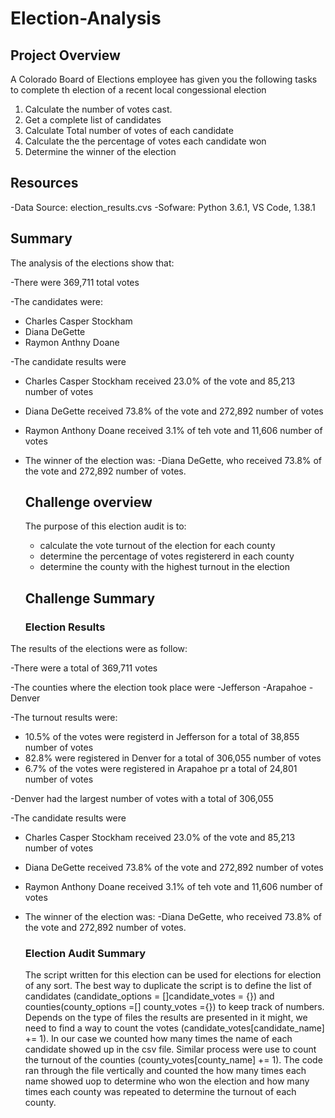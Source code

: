 # Election-Analysis

## Project Overview
A Colorado Board of Elections employee has given you the following tasks to complete th election of a recent local congessional election

1. Calculate the number of votes cast.
2. Get a complete list of candidates 
3. Calculate Total number of votes of each candidate
4. Calculate the the percentage of votes each candidate won
5. Determine the winner of the election


## Resources
-Data Source: election_results.cvs
-Sofware: Python 3.6.1, VS Code, 1.38.1

## Summary
The analysis of the elections show that: 

-There were 369,711 total votes

-The candidates were:
  - Charles Casper Stockham
  - Diana DeGette
  - Raymon Anthny Doane

-The candidate results were
  - Charles Casper Stockham received 23.0% of the vote and 85,213 number of votes
  - Diana DeGette received 73.8% of the vote and 272,892 number of votes
  - Raymon Anthony Doane received 3.1% of teh vote and 11,606 number of votes

- The winner of the election was:
  -Diana DeGette, who received 73.8% of the vote and 272,892 number of votes.
  
  ## Challenge overview
  The purpose of this election audit is to:
    - calculate the vote turnout of the election for each county
    - determine the percentage of votes registererd in each county 
    - determine the county with the highest turnout in the election
 
  
  
  ## Challenge Summary
  
  ### Election Results
 The results of the elections were as follow:
 
-There were a total of 369,711 votes
  
-The counties where the election took place were
   -Jefferson
   -Arapahoe
   -Denver
    
-The turnout results were:
   - 10.5% of the votes were registerd in Jefferson for a total of 38,855 number of votes
   - 82.8% were registered in Denver for a total of 306,055 number of votes
   - 6.7% of the votes were registered in  Arapahoe pr a total of 24,801 number of votes   
   
-Denver had the largest number of votes with a total of 306,055
   
-The candidate results were
   - Charles Casper Stockham received 23.0% of the vote and 85,213 number of votes
   - Diana DeGette received 73.8% of the vote and 272,892 number of votes
   - Raymon Anthony Doane received 3.1% of teh vote and 11,606 number of votes

- The winner of the election was:
  -Diana DeGette, who received 73.8% of the vote and 272,892 number of votes.   
  
  
  ### Election Audit Summary
  The script written for this election can be used for elections for election of any sort. 
  The best way to duplicate the script is to define the list of candidates (candidate_options = []candidate_votes = {}) and 
  counties(county_options =[] county_votes ={}) to keep track of numbers. Depends on the type of files the results are presented in
  it might, we need to find a way to count the votes (candidate_votes[candidate_name] += 1). In our case we counted how many times the name
  of each candidate showed up in the csv file. Similar process were use to count the turnout of the counties (county_votes[county_name] += 1). 
  The code ran through the file vertically and counted the how many times each name showed uop to determine who won the election 
  and how many times each county was repeated to determine the turnout of each county. 
   
  
